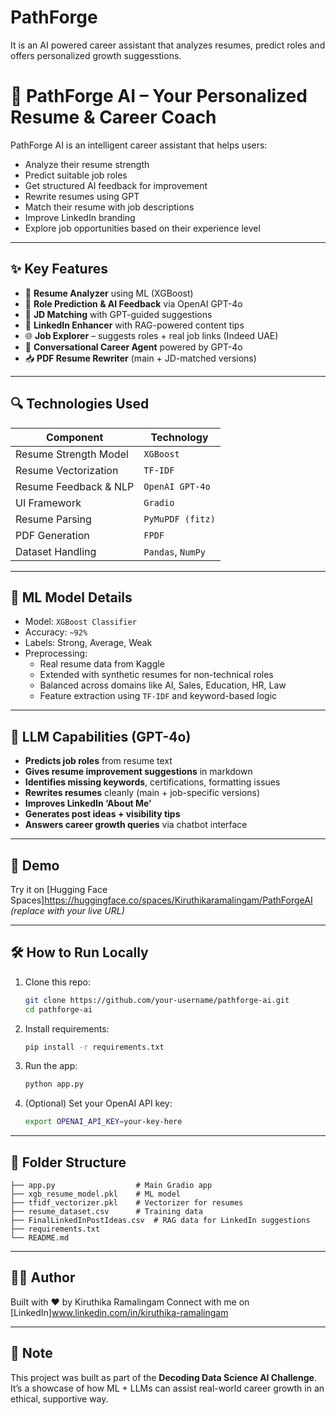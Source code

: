 # PathForge
It is an AI powered career assistant that analyzes resumes, predict roles and offers personalized growth suggesstions.

# 🚀 PathForge AI – Your Personalized Resume & Career Coach

PathForge AI is an intelligent career assistant that helps users:
- Analyze their resume strength
- Predict suitable job roles
- Get structured AI feedback for improvement
- Rewrite resumes using GPT
- Match their resume with job descriptions
- Improve LinkedIn branding
- Explore job opportunities based on their experience level

---

## ✨ Key Features

- 📄 **Resume Analyzer** using ML (XGBoost)
- 🧠 **Role Prediction & AI Feedback** via OpenAI GPT-4o
- 📌 **JD Matching** with GPT-guided suggestions
- 💼 **LinkedIn Enhancer** with RAG-powered content tips
- 🌐 **Job Explorer** – suggests roles + real job links (Indeed UAE)
- 💬 **Conversational Career Agent** powered by GPT-4o
- 📥 **PDF Resume Rewriter** (main + JD-matched versions)

---

## 🔍 Technologies Used

| Component              | Technology        |
|------------------------|-------------------|
| Resume Strength Model  | `XGBoost`         |
| Resume Vectorization   | `TF-IDF`          |
| Resume Feedback & NLP  | `OpenAI GPT-4o`   |
| UI Framework           | `Gradio`          |
| Resume Parsing         | `PyMuPDF (fitz)`  |
| PDF Generation         | `FPDF`            |
| Dataset Handling       | `Pandas`, `NumPy` |

---

## 🤖 ML Model Details

- Model: `XGBoost Classifier`
- Accuracy: `~92%`
- Labels: Strong, Average, Weak
- Preprocessing:
  - Real resume data from Kaggle
  - Extended with synthetic resumes for non-technical roles
  - Balanced across domains like AI, Sales, Education, HR, Law
  - Feature extraction using `TF-IDF` and keyword-based logic

---

## 🧠 LLM Capabilities (GPT-4o)

- **Predicts job roles** from resume text
- **Gives resume improvement suggestions** in markdown
- **Identifies missing keywords**, certifications, formatting issues
- **Rewrites resumes** cleanly (main + job-specific versions)
- **Improves LinkedIn ‘About Me’**
- **Generates post ideas + visibility tips**
- **Answers career growth queries** via chatbot interface

---

## 🚀 Demo

Try it on [Hugging Face Spaces]https://huggingface.co/spaces/Kiruthikaramalingam/PathForgeAI
_(replace with your live URL)_

---

## 🛠️ How to Run Locally

1. Clone this repo:
   ```bash
   git clone https://github.com/your-username/pathforge-ai.git
   cd pathforge-ai
   ```

2. Install requirements:
   ```bash
   pip install -r requirements.txt
   ```

3. Run the app:
   ```bash
   python app.py
   ```

4. (Optional) Set your OpenAI API key:
   ```bash
   export OPENAI_API_KEY=your-key-here
   ```

---

## 📁 Folder Structure

```
├── app.py                  # Main Gradio app
├── xgb_resume_model.pkl    # ML model
├── tfidf_vectorizer.pkl    # Vectorizer for resumes
├── resume_dataset.csv      # Training data
├── FinalLinkedInPostIdeas.csv  # RAG data for LinkedIn suggestions
├── requirements.txt
└── README.md
```

---

## 🧑‍💼 Author

Built with ❤️ by Kiruthika Ramalingam
Connect with me on [LinkedIn]www.linkedin.com/in/kiruthika-ramalingam

---

## 📢 Note

This project was built as part of the **Decoding Data Science AI Challenge**.  
It’s a showcase of how ML + LLMs can assist real-world career growth in an ethical, supportive way.
